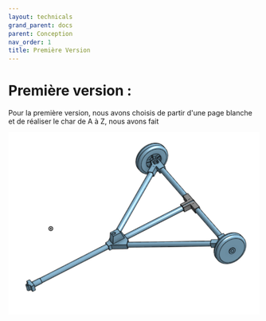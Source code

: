 ```yaml
---
layout: technicals
grand_parent: docs
parent: Conception
nav_order: 1
title: Première Version
---
```


# Première version : 
Pour la première version, nous avons choisis de partir d'une page blanche et de  réaliser le char de A à Z, nous avons fait 

![Image Char_V1](Conception_files/Chassis_charV1.png)